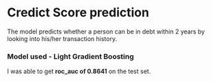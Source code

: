 # Credict Score prediction
The model predicts whether a person can be in debt within 2 years by looking into his/her transaction history.  

### Model used - Light Gradient Boosting 
I was able to get **roc_auc of 0.8641** on the test set.
